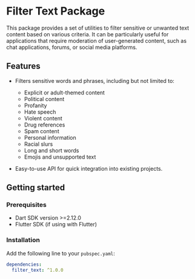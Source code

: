 <!--
This README describes the package. If you publish this package to pub.dev,
this README's contents appear on the landing page for your package.

For information about how to write a good package README, see the guide for
[writing package pages](https://dart.dev/tools/pub/writing-package-pages).

For general information about developing packages, see the Dart guide for
[creating packages](https://dart.dev/guides/libraries/create-packages)
and the Flutter guide for
[developing packages and plugins](https://flutter.dev/to/develop-packages).
-->

# Filter Text Package

This package provides a set of utilities to filter sensitive or unwanted text content based on various criteria. It can be particularly useful for applications that require moderation of user-generated content, such as chat applications, forums, or social media platforms.

## Features

- Filters sensitive words and phrases, including but not limited to:
    - Explicit or adult-themed content
    - Political content
    - Profanity
    - Hate speech
    - Violent content
    - Drug references
    - Spam content
    - Personal information
    - Racial slurs
    - Long and short words
    - Emojis and unsupported text

- Easy-to-use API for quick integration into existing projects.

## Getting started

### Prerequisites

- Dart SDK version >=2.12.0
- Flutter SDK (if using with Flutter)

### Installation

Add the following line to your `pubspec.yaml`:

```yaml
dependencies:
  filter_text: ^1.0.0
